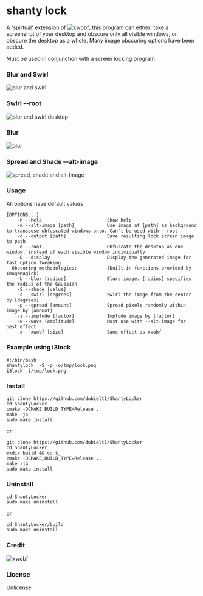 # shanty lock

A 'spirtual' extension of ![xwobf](https://github.com/glindste/xwobf), this program can either:
take a screenshot of your desktop and obscure only all visible windows, or obscure the desktop as a whole.
Many image obscuring options have been added.

Must be used in conjunction with a screen locking program

### Blur and Swirl
![blur and swirl](http://i666.photobucket.com/albums/vv27/tres_dubiel1/b6s720_zpstpsc53wn.png)

### Swirl --root
![blur and swirl desktop](http://i666.photobucket.com/albums/vv27/tres_dubiel1/i3sd_zpsvzf1vd4r.png)

### Blur
![blur](http://i666.photobucket.com/albums/vv27/tres_dubiel1/b7_zpshnrbzwad.png)

### Spread and Shade --alt-image
![spread, shade and alt-image](http://i666.photobucket.com/albums/vv27/tres_dubiel1/jetlocker_zpslfsp37cw.png)

### Usage

All options have default values

```
[OPTIONS...]
    -h --help                        Show help
    -m --alt-image [path]            Use image at [path] as background to transpose obfuscated windows onto. Can't be used with --root
    -o --output [path]               Save resulting lock screen image to path
    -d --root                        Obfuscate the desktop as one window, instead of each visible window individually
    -D --display                     Display the generated image for fast option tweaking
  Obscuring methodologies:           (built-in functions provided by ImageMagick)
    -b --blur [radius]               Blurs image. [radius] specifies the radius of the Gaussian
    -S --shade [value]
    -s --swirl [degrees]             Swirl the image from the center by [degrees]
    -p --spread [amount]             Spread pixels randomly within image by [amount]
    -i --implode [factor]            Implode image by [factor]
    -w --wave [amplitude]            Must use with --alt-image for best effect
    -x --xwobf [size]                Same effect as xwobf
```

### Example using i3lock

```
#!/bin/bash
shantylock  -S -p -o/tmp/lock.png
i3lock -i/tmp/lock.png
```

### Install

```
git clone https://github.com/dubielt1/ShantyLocker
cd ShantyLocker
cmake -DCMAKE_BUILD_TYPE=Release .
make -j4
sudo make install
```

or

```
git clone https://github.com/dubielt1/ShantyLocker
cd ShantyLocker
mkdir build && cd $_
cmake -DCMAKE_BUILD_TYPE=Release ..
make -j4
sudo make install
```

### Uninstall

```
cd ShantyLocker
sudo make uninstall
```

or

```
cd ShantyLocker/build
sudo make uninstall
```

### Credit

![xwobf](https://github.com/glindste/xwobf)

### License

Unlicense